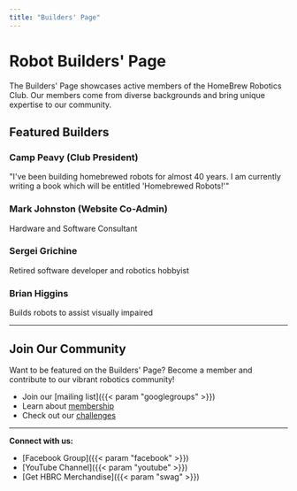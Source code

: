 ```yaml
---
title: "Builders' Page"
---
```


# Robot Builders' Page

The Builders' Page showcases active members of the HomeBrew Robotics Club. Our members come from diverse backgrounds and bring unique expertise to our community.

## Featured Builders

### Camp Peavy (Club President)
"I've been building homebrewed robots for almost 40 years. I am currently writing a book which will be entitled 'Homebrewed Robots!'"

### Mark Johnston (Website Co-Admin)
Hardware and Software Consultant

### Sergei Grichine
Retired software developer and robotics hobbyist

### Brian Higgins
Builds robots to assist visually impaired

---

## Join Our Community

Want to be featured on the Builders' Page? Become a member and contribute to our vibrant robotics community!

- Join our [mailing list]({{< param "googlegroups" >}})
- Learn about [membership](/membership/)
- Check out our [challenges](/challenges/)

---

**Connect with us:**
- [Facebook Group]({{< param "facebook" >}})
- [YouTube Channel]({{< param "youtube" >}})
- [Get HBRC Merchandise]({{< param "swag" >}})
